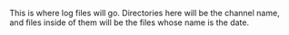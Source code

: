 This is where log files will go.  Directories here will be the channel name, and files inside of them will be the files whose name is the date.
